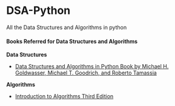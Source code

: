 # DSA-Python
All the Data Structures and Algorithms in python

#### Books Referred for Data Structures and Algorithms

**Data Structures**
- [Data Structures and Algorithms in Python Book by Michael H. Goldwasser, Michael T. Goodrich, and Roberto Tamassia](https://www.google.com/search?q=datastructures+and+algorithms+in+python+by+godrich&oq=datastructures+and+algorithms+in+python+by+godrich&gs_lcrp=EgZjaHJvbWUyBggAEEUYOdIBCTE4Njg3ajBqMagCALACAA&sourceid=chrome&ie=UTF-8)

**Algorithms**
- [Introduction to Algorithms Third Edition](https://www.google.com/search?q=introduction+to+algorithms+thomas+h.+cormen&sca_esv=580120143&hl=en&source=hp&ei=hjNKZcekFfre1e8PoO2vuAU&iflsig=AO6bgOgAAAAAZUpBluZvPvz8MJ-SXPe4M8VRaUmOyrmx&gs_ssp=eJzj4tTP1TewTC8zMzBg9NLOzCspyk8pTS7JzM9TKMlXSMxJzy_KLMnILVYoycjPTSxWyNBTSM4vyk3NAwAXZRO2&oq=introduction+to+algorithms+t&gs_lp=Egdnd3Mtd2l6IhxpbnRyb2R1Y3Rpb24gdG8gYWxnb3JpdGhtcyB0KgIIADIFEC4YgAQyBRAAGIAEMgUQABiABDIIEAAYigUYhgMyCBAAGIoFGIYDMggQABiKBRiGAzIIEAAYigUYhgNI3UtQAFj-QnACeACQAQCYAfQBoAHQHKoBBTAuOS45uAEDyAEA-AEBwgILEAAYgAQYsQMYgwHCAhEQLhiABBixAxiDARjHARjRA8ICCxAuGIAEGLEDGIMBwgILEAAYigUYsQMYgwHCAggQLhiABBjlBMICCBAAGIAEGLEDwgIIEC4YgAQYsQPCAgoQABiABBhGGP8BwgIIEAAYigUYsQPCAggQLhixAxiABA&sclient=gws-wiz)
